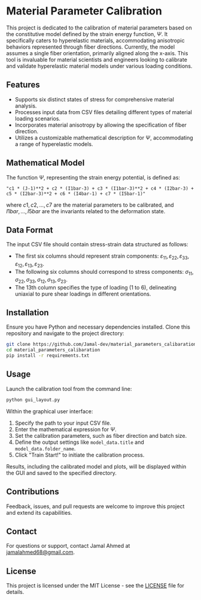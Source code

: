 # Material Parameter Calibration

This project is dedicated to the calibration of material parameters based on the constitutive model defined by the strain energy function, $\Psi$. It specifically caters to hyperelastic materials, accommodating anisotropic behaviors represented through fiber directions. Currently, the model assumes a single fiber orientation, primarily aligned along the x-axis. This tool is invaluable for material scientists and engineers looking to calibrate and validate hyperelastic material models under various loading conditions.

## Features

- Supports six distinct states of stress for comprehensive material analysis.
- Processes input data from CSV files detailing different types of material loading scenarios.
- Incorporates material anisotropy by allowing the specification of fiber direction.
- Utilizes a customizable mathematical description for $\Psi$, accommodating a range of hyperelastic models.

## Mathematical Model

The function $\Psi$, representing the strain energy potential, is defined as:
```
"c1 * (J-1)**2 + c2 * (I1bar-3) + c3 * (I1bar-3)**2 + c4 * (I2bar-3) + c5 * (I2bar-3)**2 + c6 * (I4bar-1) + c7 * (I5bar-1)"
```
where $c1, c2,..., c7$ are the material parameters to be calibrated, and $I1bar, ..., I5bar$ are the invariants related to the deformation state.

## Data Format

The input CSV file should contain stress-strain data structured as follows:
- The first six columns should represent strain components: $\varepsilon_{11}, \varepsilon_{22}, \varepsilon_{33}, \varepsilon_{12}, \varepsilon_{13}, \varepsilon_{23}$.
- The following six columns should correspond to stress components: $\sigma_{11}, \sigma_{22}, \sigma_{33}, \sigma_{12}, \sigma_{13}, \sigma_{23}$.
- The 13th column specifies the type of loading (1 to 6), delineating uniaxial to pure shear loadings in different orientations.

## Installation

Ensure you have Python and necessary dependencies installed. Clone this repository and navigate to the project directory:

```bash
git clone https://github.com/Jamal-dev/material_parameters_calibaration/
cd material_parameters_calibaration
pip install -r requirements.txt
```

## Usage

Launch the calibration tool from the command line:

```bash
python gui_layout.py
```

Within the graphical user interface:
1. Specify the path to your input CSV file.
2. Enter the mathematical expression for $\Psi$.
3. Set the calibration parameters, such as fiber direction and batch size.
4. Define the output settings like `model_data.title` and `model_data.folder_name`.
5. Click "Train Start!" to initiate the calibration process.

Results, including the calibrated model and plots, will be displayed within the GUI and saved to the specified directory.

## Contributions

Feedback, issues, and pull requests are welcome to improve this project and extend its capabilities.

## Contact

For questions or support, contact Jamal Ahmed at jamalahmed68@gmail.com.

## License

This project is licensed under the MIT License - see the [LICENSE](LICENSE) file for details.
